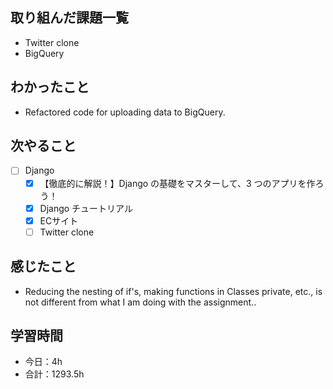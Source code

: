 ## 取り組んだ課題一覧
- Twitter clone
- BigQuery 

## わかったこと
- Refactored code for uploading data to BigQuery.

## 次やること
- [ ] Django
   - [x] 【徹底的に解説！】Django の基礎をマスターして、3 つのアプリを作ろう！
   - [x] Django チュートリアル
   - [x] ECサイト
   - [ ] Twitter clone

## 感じたこと
- Reducing the nesting of if's, making functions in Classes private, etc., is not different from what I am doing with the assignment..

## 学習時間

- 今日：4h
- 合計：1293.5h